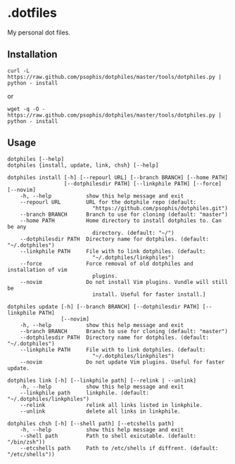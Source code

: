 # .dotfiles

My personal dot files.

## Installation

    curl -L https://raw.github.com/psophis/dotphiles/master/tools/dotphiles.py | python - install

or

    wget -q -O - https://raw.github.com/psophis/dotphiles/master/tools/dotphiles.py | python - install

## Usage

    dotphiles [--help]
    dotphiles {install, update, link, chsh} [--help]

    dotphiles install [-h] [--repourl URL] [--branch BRANCH] [--home PATH]
                      [--dotphilesdir PATH] [--linkphile PATH] [--force] [--novim]
        -h, --help           show this help message and exit
        --repourl URL        URL for the dotphile repo (default:
                               "https://github.com/psophis/dotphiles.git")
        --branch BRANCH      Branch to use for cloning (default: "master")
        --home PATH          Home directory to install dotphiles to. Can be any
                               directory. (default: "~/")
        --dotphilesdir PATH  Directory name for dotphiles. (default: "~/.dotphiles")
        --linkphile PATH     File with to link dotphiles. (default:
                               "~/.dotphiles/linkphiles")
        --force              Force removal of old dotphiles and installation of vim
                               plugins.
        --novim              Do not install Vim plugins. Vundle will still be
                               install. Useful for faster install.]

    dotphiles update [-h] [--branch BRANCH] [--dotphilesdir PATH] [--linkphile PATH]
                     [--novim]
        -h, --help           show this help message and exit
        --branch BRANCH      Branch to use for cloning (default: "master")
        --dotphilesdir PATH  Directory name for dotphiles. (default: "~/.dotphiles")
        --linkphile PATH     File with to link dotphiles. (default:
                               "~/.dotphiles/linkphiles")
        --novim              Do not update Vim plugins. Useful for faster update.

    dotphiles link [-h] [--linkphile path] [--relink | --unlink]
        -h, --help           show this help message and exit
        --linkphile path     linkphile. (default: "~/.dotphiles/linkphiles")
        --relink             relink all links listed in linkphile.
        --unlink             delete all links in linkphile.

    dotphiles chsh [-h] [--shell path] [--etcshells path]
        -h, --help           show this help message and exit
        --shell path         Path to shell exicutable. (default: "/bin/zsh"))
        --etcshells path     Path to /etc/shells if diffrent. (default: "/etc/shells"))

